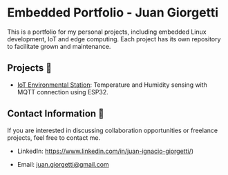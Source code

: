 # Embedded Portfolio - Juan Giorgetti

This is a portfolio for my personal projects, including embedded Linux development, IoT and edge computing. Each project has its own repository to facilitate grown and maintenance.

## Projects 💼

- [IoT Environmental Station](https://github.com/juani-g16/iot_env_station): Temperature and Humidity sensing with MQTT connection using ESP32.


 ## Contact Information 📱
If you are interested in discussing collaboration opportunities or freelance projects, feel free to contact me.

- LinkedIn: https://www.linkedin.com/in/juan-ignacio-giorgetti/)

- Email: juan.giorgetti@gmail.com


